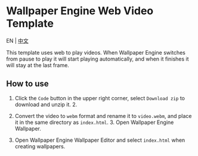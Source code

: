 # Wallpaper Engine Web Video Template

EN | [中文](README-CN.md)

This template uses web to play videos. When Wallpaper Engine switches from pause to play it will start playing automatically, and when it finishes it will stay at the last frame.

## How to use

1. Click the `Code` button in the upper right corner, select `Download zip` to download and unzip it. 2.

2. Convert the video to `webm` format and rename it to `video.webm`, and place it in the same directory as `index.html`. 3. Open Wallpaper Engine Wallpaper.

3. Open Wallpaper Engine Wallpaper Editor and select `index.html` when creating wallpapers.
